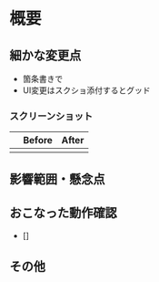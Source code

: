 # 概要

<!-- レビュアーが理解できるよう、このプルリクの概要と共に、どうしておこなったかの背景が以下に書かれているとグッド -->

## 細かな変更点

<!-- コード自体の変更についてサマリを記載する。レビュアーが「なんで概要に書かれていないこれが変更されたんだろう？」と思わないように説明するのがポイントです -->

- 箇条書きで
- UI変更はスクショ添付するとグッド

### スクリーンショット

<!-- Command + Shift + Control + 4 でスクリーンショットして Command + V でここに貼り付けるのが楽。以下のテーブルは必要に応じて使ってください -->

|       | Before | After |
| :---: | :----: | :---: |
|  |  |  |

## 影響範囲・懸念点

<!-- レビュアーに見てほしい点、影響しそうな機能 -->

## おこなった動作確認

<!-- おこなった動作確認を箇条書きで。大きなUI変更は iOS Safari / Android Chrome での確認もすること -->
- []

## その他

<!-- レビュアーへのメッセージや一言などあれば -->